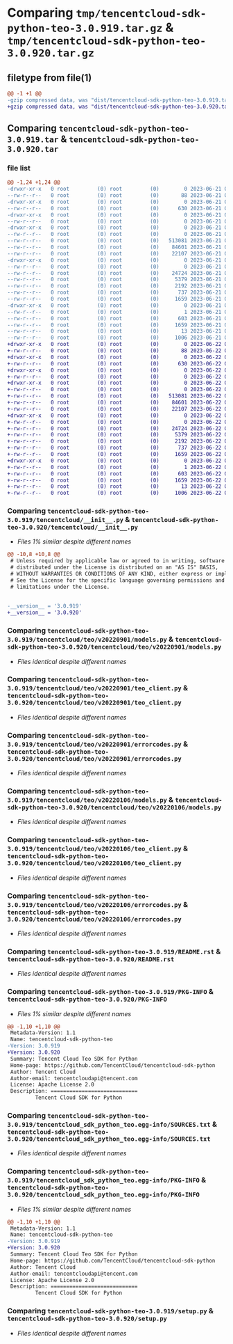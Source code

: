 # Comparing `tmp/tencentcloud-sdk-python-teo-3.0.919.tar.gz` & `tmp/tencentcloud-sdk-python-teo-3.0.920.tar.gz`

## filetype from file(1)

```diff
@@ -1 +1 @@
-gzip compressed data, was "dist/tencentcloud-sdk-python-teo-3.0.919.tar", last modified: Wed Jun 21 00:38:07 2023, max compression
+gzip compressed data, was "dist/tencentcloud-sdk-python-teo-3.0.920.tar", last modified: Thu Jun 22 00:36:54 2023, max compression
```

## Comparing `tencentcloud-sdk-python-teo-3.0.919.tar` & `tencentcloud-sdk-python-teo-3.0.920.tar`

### file list

```diff
@@ -1,24 +1,24 @@
-drwxr-xr-x   0 root         (0) root         (0)        0 2023-06-21 00:38:07.000000 tencentcloud-sdk-python-teo-3.0.919/
--rw-r--r--   0 root         (0) root         (0)       88 2023-06-21 00:38:07.000000 tencentcloud-sdk-python-teo-3.0.919/setup.cfg
-drwxr-xr-x   0 root         (0) root         (0)        0 2023-06-21 00:38:07.000000 tencentcloud-sdk-python-teo-3.0.919/tencentcloud/
--rw-r--r--   0 root         (0) root         (0)      630 2023-06-21 00:38:07.000000 tencentcloud-sdk-python-teo-3.0.919/tencentcloud/__init__.py
-drwxr-xr-x   0 root         (0) root         (0)        0 2023-06-21 00:38:07.000000 tencentcloud-sdk-python-teo-3.0.919/tencentcloud/teo/
--rw-r--r--   0 root         (0) root         (0)        0 2023-06-21 00:38:07.000000 tencentcloud-sdk-python-teo-3.0.919/tencentcloud/teo/__init__.py
-drwxr-xr-x   0 root         (0) root         (0)        0 2023-06-21 00:38:07.000000 tencentcloud-sdk-python-teo-3.0.919/tencentcloud/teo/v20220901/
--rw-r--r--   0 root         (0) root         (0)        0 2023-06-21 00:38:07.000000 tencentcloud-sdk-python-teo-3.0.919/tencentcloud/teo/v20220901/__init__.py
--rw-r--r--   0 root         (0) root         (0)   513081 2023-06-21 00:38:07.000000 tencentcloud-sdk-python-teo-3.0.919/tencentcloud/teo/v20220901/models.py
--rw-r--r--   0 root         (0) root         (0)    84601 2023-06-21 00:38:07.000000 tencentcloud-sdk-python-teo-3.0.919/tencentcloud/teo/v20220901/teo_client.py
--rw-r--r--   0 root         (0) root         (0)    22107 2023-06-21 00:38:07.000000 tencentcloud-sdk-python-teo-3.0.919/tencentcloud/teo/v20220901/errorcodes.py
-drwxr-xr-x   0 root         (0) root         (0)        0 2023-06-21 00:38:07.000000 tencentcloud-sdk-python-teo-3.0.919/tencentcloud/teo/v20220106/
--rw-r--r--   0 root         (0) root         (0)        0 2023-06-21 00:38:07.000000 tencentcloud-sdk-python-teo-3.0.919/tencentcloud/teo/v20220106/__init__.py
--rw-r--r--   0 root         (0) root         (0)    24724 2023-06-21 00:38:07.000000 tencentcloud-sdk-python-teo-3.0.919/tencentcloud/teo/v20220106/models.py
--rw-r--r--   0 root         (0) root         (0)     5379 2023-06-21 00:38:07.000000 tencentcloud-sdk-python-teo-3.0.919/tencentcloud/teo/v20220106/teo_client.py
--rw-r--r--   0 root         (0) root         (0)     2192 2023-06-21 00:38:07.000000 tencentcloud-sdk-python-teo-3.0.919/tencentcloud/teo/v20220106/errorcodes.py
--rw-r--r--   0 root         (0) root         (0)      737 2023-06-21 00:38:07.000000 tencentcloud-sdk-python-teo-3.0.919/README.rst
--rw-r--r--   0 root         (0) root         (0)     1659 2023-06-21 00:38:07.000000 tencentcloud-sdk-python-teo-3.0.919/PKG-INFO
-drwxr-xr-x   0 root         (0) root         (0)        0 2023-06-21 00:38:07.000000 tencentcloud-sdk-python-teo-3.0.919/tencentcloud_sdk_python_teo.egg-info/
--rw-r--r--   0 root         (0) root         (0)        1 2023-06-21 00:38:07.000000 tencentcloud-sdk-python-teo-3.0.919/tencentcloud_sdk_python_teo.egg-info/dependency_links.txt
--rw-r--r--   0 root         (0) root         (0)      603 2023-06-21 00:38:07.000000 tencentcloud-sdk-python-teo-3.0.919/tencentcloud_sdk_python_teo.egg-info/SOURCES.txt
--rw-r--r--   0 root         (0) root         (0)     1659 2023-06-21 00:38:07.000000 tencentcloud-sdk-python-teo-3.0.919/tencentcloud_sdk_python_teo.egg-info/PKG-INFO
--rw-r--r--   0 root         (0) root         (0)       13 2023-06-21 00:38:07.000000 tencentcloud-sdk-python-teo-3.0.919/tencentcloud_sdk_python_teo.egg-info/top_level.txt
--rw-r--r--   0 root         (0) root         (0)     1006 2023-06-21 00:38:07.000000 tencentcloud-sdk-python-teo-3.0.919/setup.py
+drwxr-xr-x   0 root         (0) root         (0)        0 2023-06-22 00:36:54.000000 tencentcloud-sdk-python-teo-3.0.920/
+-rw-r--r--   0 root         (0) root         (0)       88 2023-06-22 00:36:54.000000 tencentcloud-sdk-python-teo-3.0.920/setup.cfg
+drwxr-xr-x   0 root         (0) root         (0)        0 2023-06-22 00:36:54.000000 tencentcloud-sdk-python-teo-3.0.920/tencentcloud/
+-rw-r--r--   0 root         (0) root         (0)      630 2023-06-22 00:36:54.000000 tencentcloud-sdk-python-teo-3.0.920/tencentcloud/__init__.py
+drwxr-xr-x   0 root         (0) root         (0)        0 2023-06-22 00:36:54.000000 tencentcloud-sdk-python-teo-3.0.920/tencentcloud/teo/
+-rw-r--r--   0 root         (0) root         (0)        0 2023-06-22 00:36:54.000000 tencentcloud-sdk-python-teo-3.0.920/tencentcloud/teo/__init__.py
+drwxr-xr-x   0 root         (0) root         (0)        0 2023-06-22 00:36:54.000000 tencentcloud-sdk-python-teo-3.0.920/tencentcloud/teo/v20220901/
+-rw-r--r--   0 root         (0) root         (0)        0 2023-06-22 00:36:54.000000 tencentcloud-sdk-python-teo-3.0.920/tencentcloud/teo/v20220901/__init__.py
+-rw-r--r--   0 root         (0) root         (0)   513081 2023-06-22 00:36:54.000000 tencentcloud-sdk-python-teo-3.0.920/tencentcloud/teo/v20220901/models.py
+-rw-r--r--   0 root         (0) root         (0)    84601 2023-06-22 00:36:54.000000 tencentcloud-sdk-python-teo-3.0.920/tencentcloud/teo/v20220901/teo_client.py
+-rw-r--r--   0 root         (0) root         (0)    22107 2023-06-22 00:36:54.000000 tencentcloud-sdk-python-teo-3.0.920/tencentcloud/teo/v20220901/errorcodes.py
+drwxr-xr-x   0 root         (0) root         (0)        0 2023-06-22 00:36:54.000000 tencentcloud-sdk-python-teo-3.0.920/tencentcloud/teo/v20220106/
+-rw-r--r--   0 root         (0) root         (0)        0 2023-06-22 00:36:54.000000 tencentcloud-sdk-python-teo-3.0.920/tencentcloud/teo/v20220106/__init__.py
+-rw-r--r--   0 root         (0) root         (0)    24724 2023-06-22 00:36:54.000000 tencentcloud-sdk-python-teo-3.0.920/tencentcloud/teo/v20220106/models.py
+-rw-r--r--   0 root         (0) root         (0)     5379 2023-06-22 00:36:54.000000 tencentcloud-sdk-python-teo-3.0.920/tencentcloud/teo/v20220106/teo_client.py
+-rw-r--r--   0 root         (0) root         (0)     2192 2023-06-22 00:36:54.000000 tencentcloud-sdk-python-teo-3.0.920/tencentcloud/teo/v20220106/errorcodes.py
+-rw-r--r--   0 root         (0) root         (0)      737 2023-06-22 00:36:54.000000 tencentcloud-sdk-python-teo-3.0.920/README.rst
+-rw-r--r--   0 root         (0) root         (0)     1659 2023-06-22 00:36:54.000000 tencentcloud-sdk-python-teo-3.0.920/PKG-INFO
+drwxr-xr-x   0 root         (0) root         (0)        0 2023-06-22 00:36:54.000000 tencentcloud-sdk-python-teo-3.0.920/tencentcloud_sdk_python_teo.egg-info/
+-rw-r--r--   0 root         (0) root         (0)        1 2023-06-22 00:36:54.000000 tencentcloud-sdk-python-teo-3.0.920/tencentcloud_sdk_python_teo.egg-info/dependency_links.txt
+-rw-r--r--   0 root         (0) root         (0)      603 2023-06-22 00:36:54.000000 tencentcloud-sdk-python-teo-3.0.920/tencentcloud_sdk_python_teo.egg-info/SOURCES.txt
+-rw-r--r--   0 root         (0) root         (0)     1659 2023-06-22 00:36:54.000000 tencentcloud-sdk-python-teo-3.0.920/tencentcloud_sdk_python_teo.egg-info/PKG-INFO
+-rw-r--r--   0 root         (0) root         (0)       13 2023-06-22 00:36:54.000000 tencentcloud-sdk-python-teo-3.0.920/tencentcloud_sdk_python_teo.egg-info/top_level.txt
+-rw-r--r--   0 root         (0) root         (0)     1006 2023-06-22 00:36:54.000000 tencentcloud-sdk-python-teo-3.0.920/setup.py
```

### Comparing `tencentcloud-sdk-python-teo-3.0.919/tencentcloud/__init__.py` & `tencentcloud-sdk-python-teo-3.0.920/tencentcloud/__init__.py`

 * *Files 1% similar despite different names*

```diff
@@ -10,8 +10,8 @@
 # Unless required by applicable law or agreed to in writing, software
 # distributed under the License is distributed on an "AS IS" BASIS,
 # WITHOUT WARRANTIES OR CONDITIONS OF ANY KIND, either express or implied.
 # See the License for the specific language governing permissions and
 # limitations under the License.
 
 
-__version__ = '3.0.919'
+__version__ = '3.0.920'
```

### Comparing `tencentcloud-sdk-python-teo-3.0.919/tencentcloud/teo/v20220901/models.py` & `tencentcloud-sdk-python-teo-3.0.920/tencentcloud/teo/v20220901/models.py`

 * *Files identical despite different names*

### Comparing `tencentcloud-sdk-python-teo-3.0.919/tencentcloud/teo/v20220901/teo_client.py` & `tencentcloud-sdk-python-teo-3.0.920/tencentcloud/teo/v20220901/teo_client.py`

 * *Files identical despite different names*

### Comparing `tencentcloud-sdk-python-teo-3.0.919/tencentcloud/teo/v20220901/errorcodes.py` & `tencentcloud-sdk-python-teo-3.0.920/tencentcloud/teo/v20220901/errorcodes.py`

 * *Files identical despite different names*

### Comparing `tencentcloud-sdk-python-teo-3.0.919/tencentcloud/teo/v20220106/models.py` & `tencentcloud-sdk-python-teo-3.0.920/tencentcloud/teo/v20220106/models.py`

 * *Files identical despite different names*

### Comparing `tencentcloud-sdk-python-teo-3.0.919/tencentcloud/teo/v20220106/teo_client.py` & `tencentcloud-sdk-python-teo-3.0.920/tencentcloud/teo/v20220106/teo_client.py`

 * *Files identical despite different names*

### Comparing `tencentcloud-sdk-python-teo-3.0.919/tencentcloud/teo/v20220106/errorcodes.py` & `tencentcloud-sdk-python-teo-3.0.920/tencentcloud/teo/v20220106/errorcodes.py`

 * *Files identical despite different names*

### Comparing `tencentcloud-sdk-python-teo-3.0.919/README.rst` & `tencentcloud-sdk-python-teo-3.0.920/README.rst`

 * *Files identical despite different names*

### Comparing `tencentcloud-sdk-python-teo-3.0.919/PKG-INFO` & `tencentcloud-sdk-python-teo-3.0.920/PKG-INFO`

 * *Files 1% similar despite different names*

```diff
@@ -1,10 +1,10 @@
 Metadata-Version: 1.1
 Name: tencentcloud-sdk-python-teo
-Version: 3.0.919
+Version: 3.0.920
 Summary: Tencent Cloud Teo SDK for Python
 Home-page: https://github.com/TencentCloud/tencentcloud-sdk-python
 Author: Tencent Cloud
 Author-email: tencentcloudapi@tencent.com
 License: Apache License 2.0
 Description: ============================
         Tencent Cloud SDK for Python
```

### Comparing `tencentcloud-sdk-python-teo-3.0.919/tencentcloud_sdk_python_teo.egg-info/SOURCES.txt` & `tencentcloud-sdk-python-teo-3.0.920/tencentcloud_sdk_python_teo.egg-info/SOURCES.txt`

 * *Files identical despite different names*

### Comparing `tencentcloud-sdk-python-teo-3.0.919/tencentcloud_sdk_python_teo.egg-info/PKG-INFO` & `tencentcloud-sdk-python-teo-3.0.920/tencentcloud_sdk_python_teo.egg-info/PKG-INFO`

 * *Files 1% similar despite different names*

```diff
@@ -1,10 +1,10 @@
 Metadata-Version: 1.1
 Name: tencentcloud-sdk-python-teo
-Version: 3.0.919
+Version: 3.0.920
 Summary: Tencent Cloud Teo SDK for Python
 Home-page: https://github.com/TencentCloud/tencentcloud-sdk-python
 Author: Tencent Cloud
 Author-email: tencentcloudapi@tencent.com
 License: Apache License 2.0
 Description: ============================
         Tencent Cloud SDK for Python
```

### Comparing `tencentcloud-sdk-python-teo-3.0.919/setup.py` & `tencentcloud-sdk-python-teo-3.0.920/setup.py`

 * *Files identical despite different names*

